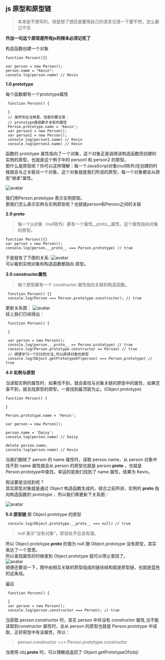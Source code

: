 ## js 原型和原型链
>本来是不想写的，但是想了想还是要用自己的语言记录一下要不然，怎么都记不住

**外加一句这个原型是所有js的根本必须记死了**

 构造函数创建一个对象
```
function Person(){}

var person = new Person();
person.name = "Kevin";
console.log(person.name) // Kevin 
```
**1.0 prototype**

每个函数都有一个prototype属性
```
 function Person() {
 
 }
 // 虽然写在注释里，但是你要注意：
 // prototype是函数才会有的属性
 Person.prototype.name = 'Kevin';
 var person1 = new Person();
 var person2 = new Person();
 console.log(person1.name) // Kevin
 console.log(person2.name) // Kevin
```
函数的 prototype 属性指向了一个对象，这个对象正是调用该构造函数而创建的实例的原型，也就是这个例子中的 person1 和 person2 的原型。
<br>
那什么是原型呢？你可以这样理解：每一个JavaScript对象(null除外)在创建的时候就会与之关联另一个对象，这个对象就是我们所说的原型，每一个对象都会从原型"继承"属性。

![avatar](/images/js/proto-1.png) <br>

我们用Person.prototype 表示实例原型。
<br>
那我们怎么表示实例与实例原型呢？也就是person和Person之间的关联

**2.0 __proto__**
>每一个js对象（null除外）都有一个属性__proto__属性，这个属性指向对象的原型。

```
function Person(){}
var person = new Person();
console.log(person.__proto__ === Person.prototype) // true 
```
于是就有了下图的关系:
![avatar](/images/js/proto-2.png) <br>
可以看到实例对象和构造函数都指向 原型。

**3.0 constructor属性**

>每个原型都有一个 constructor 属性指向关联的构造函数。

```
 function Person() {}
 console.log(Person === Person.prototype.constructor); // true
```
更新关系图：
![avatar](/images/js/proto-3.png) <br>
综上我们已经得出：
```
 function Person() {
 
 }
 
 var person = new Person();
 console.log(person.__proto__ == Person.prototype) // true
 console.log(Person.prototype.constructor == Person) // true
 // 顺便学习一个ES5的方法,可以获得对象的原型
 console.log(Object.getPrototypeOf(person) === Person.prototype) // true
```
**4.0 实例与原型**

当读取实例的属性时，如果找不到，就会查找与对象关联的原型中的属性，如果还查不到，就去找原型的原型，一直找到最顶层为止。(Object.prototype)
```
function Person() {

}

Person.prototype.name = 'Kevin';

var person = new Person();

person.name = 'Daisy';
console.log(person.name) // Daisy

delete person.name;
console.log(person.name) // Kevin
```
当我们删除了 person 的 name 属性时，读取 person.name，从 person 对象中找不到 name 属性就会从 person 的原型也就是 person.__proto__ ，也就是 Person.prototype中查找，幸运的是我们找到了 name 属性，结果为 Kevin。
<br>

假设要是没找到呢？
<br>
其实原型对象就是通过 Object 构造函数生成的，结合之前所讲，实例的 __proto__ 指向构造函数的 prototype ，所以我们再更新下关系图：

![avatar](/images/js/proto-4.png) <br>

**5.0 原型链**
那 Object.prototype 的原型
```
 console.log(Object.prototype.__proto__ === null) // true
```
>null 表示“没有对象”，即该处不应该有值。

所以 Object.prototype.__proto__ 的值为 null 跟 Object.prototype 没有原型，其实表达了一个意思。
<br>
所以查找属性的时候查到 Object.prototype 就可以停止查找了。
<br>
![avatar](/images/js/proto-5.png) <br>
顺便还要说一下，图中由相互关联的原型组成的链状结构就是原型链，也就是蓝色的这条线。

最后
```
 function Person() {
 
 }
 var person = new Person();
 console.log(person.constructor === Person); // true
```
当获取 person.constructor 时，其实 person 中并没有 constructor 属性,当不能读取到constructor 属性时，会从 person 的原型也就是 Person.prototype 中读取，正好原型中有该属性，所以：
>person.constructor === Person.prototype.constructor

当使用 obj.__proto__ 时，可以理解成返回了 Object.getPrototypeOf(obj)
